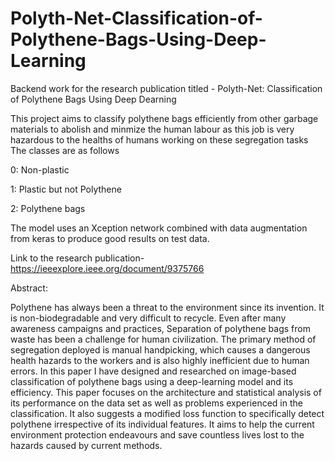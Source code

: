 # Polyth-Net-Classification-of-Polythene-Bags-Using-Deep-Learning
Backend work for the research publication titled - Polyth-Net: Classification of Polythene Bags Using Deep Dearning

This project aims to classify polythene bags efficiently from other garbage materials to abolish and minmize the human labour
as this job is very hazardous to the healths of humans working on these segregation tasks
The classes are as follows

0: Non-plastic

1: Plastic but not Polythene

2: Polythene bags

The model uses an Xception network combined with data augmentation from keras to produce good results on test data.

Link to the research publication- https://ieeexplore.ieee.org/document/9375766


Abstract: 

Polythene has always been a threat to the environment since its invention. It is non-biodegradable and very difficult to recycle. Even after many awareness campaigns and practices, Separation of polythene bags from waste has been a challenge for human civilization. The primary method of segregation deployed is manual handpicking, which causes a dangerous health hazards to the workers and is also highly inefficient due to human errors. In this paper I have designed and researched on image-based classification of polythene bags using a deep-learning model and its efficiency. This paper focuses on the architecture and statistical analysis of its performance on the data set as well as problems experienced in the classification. It also suggests a modified loss function to specifically detect polythene irrespective of its individual features. It aims to help the current environment protection endeavours and save countless lives lost to the hazards caused by current methods.
